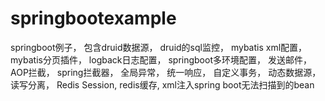 # springbootexample
springboot例子，
包含druid数据源，
druid的sql监控，
mybatis xml配置，
mybatis分页插件，
logback日志配置，
springboot多环境配置，
发送邮件，
AOP拦截，
spring拦截器，
全局异常，
统一响应，
自定义事务，
动态数据源，
读写分离，
Redis Session,
redis缓存,
xml注入spring boot无法扫描到的bean